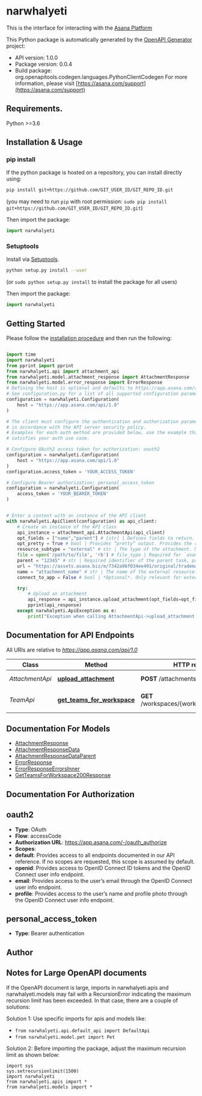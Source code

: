 # narwhalyeti
This is the interface for interacting with the [Asana Platform](https://developers.asana.com)


This Python package is automatically generated by the [OpenAPI Generator](https://openapi-generator.tech) project:

- API version: 1.0.0
- Package version: 0.0.4
- Build package: org.openapitools.codegen.languages.PythonClientCodegen
For more information, please visit [https://asana.com/support](https://asana.com/support)

## Requirements.

Python >=3.6

## Installation & Usage
### pip install

If the python package is hosted on a repository, you can install directly using:

```sh
pip install git+https://github.com/GIT_USER_ID/GIT_REPO_ID.git
```
(you may need to run `pip` with root permission: `sudo pip install git+https://github.com/GIT_USER_ID/GIT_REPO_ID.git`)

Then import the package:
```python
import narwhalyeti
```

### Setuptools

Install via [Setuptools](http://pypi.python.org/pypi/setuptools).

```sh
python setup.py install --user
```
(or `sudo python setup.py install` to install the package for all users)

Then import the package:
```python
import narwhalyeti
```

## Getting Started

Please follow the [installation procedure](#installation--usage) and then run the following:

```python

import time
import narwhalyeti
from pprint import pprint
from narwhalyeti.api import attachment_api
from narwhalyeti.model.attachment_response import AttachmentResponse
from narwhalyeti.model.error_response import ErrorResponse
# Defining the host is optional and defaults to https://app.asana.com/api/1.0
# See configuration.py for a list of all supported configuration parameters.
configuration = narwhalyeti.Configuration(
    host = "https://app.asana.com/api/1.0"
)

# The client must configure the authentication and authorization parameters
# in accordance with the API server security policy.
# Examples for each auth method are provided below, use the example that
# satisfies your auth use case.

# Configure OAuth2 access token for authorization: oauth2
configuration = narwhalyeti.Configuration(
    host = "https://app.asana.com/api/1.0"
)
configuration.access_token = 'YOUR_ACCESS_TOKEN'

# Configure Bearer authorization: personal_access_token
configuration = narwhalyeti.Configuration(
    access_token = 'YOUR_BEARER_TOKEN'
)


# Enter a context with an instance of the API client
with narwhalyeti.ApiClient(configuration) as api_client:
    # Create an instance of the API class
    api_instance = attachment_api.AttachmentApi(api_client)
    opt_fields = ["name","parent"] # [str] | Defines fields to return. Some requests return *compact* representations of objects in order to conserve resources and complete the request more efficiently. Other times requests return more information than you may need. This option allows you to list the exact set of fields that the API should be sure to return for the objects. The field names should be provided as paths, described below. The id of included objects will always be returned, regardless of the field options. (optional)
    opt_pretty = True # bool | Provides “pretty” output. Provides the response in a “pretty” format. In the case of JSON this means doing proper line breaking and indentation to make it readable. This will take extra time and increase the response size so it is advisable only to use this during debugging. (optional)
    resource_subtype = "external" # str | The type of the attachment. Must be one of the given values. If not specified, a file attachment of type `asana` will be assumed. Note that if the value of `resource_subtype` is `external`, a `parent`, `name`, and `url` must also be provided.  (optional)
    file = open('/path/to/file', 'rb') # file_type | Required for `asana` attachments.  (optional)
    parent = "12345" # str | Required identifier of the parent task, project, or project_brief, as a string.  (optional)
    url = "https://assets.asana.biz/m/7342a96f034ee491/original/trademark-logo-lockup-horizontal.png" # str | The URL of the external resource being attached. Required for attachments of type `external`.  (optional)
    name = "attachment_name" # str | The name of the external resource being attached. Required for attachments of type `external`.  (optional)
    connect_to_app = False # bool | *Optional*. Only relevant for external attachments with a parent task. A boolean indicating whether the current app should be connected with the attachment for the purposes of showing an app components widget. Requires the app to have been added to a project the parent task is in.  (optional)

    try:
        # Upload an attachment
        api_response = api_instance.upload_attachment(opt_fields=opt_fields, opt_pretty=opt_pretty, resource_subtype=resource_subtype, file=file, parent=parent, url=url, name=name, connect_to_app=connect_to_app)
        pprint(api_response)
    except narwhalyeti.ApiException as e:
        print("Exception when calling AttachmentApi->upload_attachment: %s\n" % e)
```

## Documentation for API Endpoints

All URIs are relative to *https://app.asana.com/api/1.0*

Class | Method | HTTP request | Description
------------ | ------------- | ------------- | -------------
*AttachmentApi* | [**upload_attachment**](docs/AttachmentApi.md#upload_attachment) | **POST** /attachments | Upload an attachment
*TeamApi* | [**get_teams_for_workspace**](docs/TeamApi.md#get_teams_for_workspace) | **GET** /workspaces/{workspace_gid}/teams | Get teams in a workspace


## Documentation For Models

 - [AttachmentResponse](docs/AttachmentResponse.md)
 - [AttachmentResponseData](docs/AttachmentResponseData.md)
 - [AttachmentResponseDataParent](docs/AttachmentResponseDataParent.md)
 - [ErrorResponse](docs/ErrorResponse.md)
 - [ErrorResponseErrorsInner](docs/ErrorResponseErrorsInner.md)
 - [GetTeamsForWorkspace200Response](docs/GetTeamsForWorkspace200Response.md)


## Documentation For Authorization


## oauth2

- **Type**: OAuth
- **Flow**: accessCode
- **Authorization URL**: https://app.asana.com/-/oauth_authorize
- **Scopes**: 
 - **default**: Provides access to all endpoints documented in our API reference. If no scopes are requested, this scope is assumed by default.
 - **openid**: Provides access to OpenID Connect ID tokens and the OpenID Connect user info endpoint.
 - **email**: Provides access to the user’s email through the OpenID Connect user info endpoint.
 - **profile**: Provides access to the user’s name and profile photo through the OpenID Connect user info endpoint.


## personal_access_token

- **Type**: Bearer authentication


## Author




## Notes for Large OpenAPI documents
If the OpenAPI document is large, imports in narwhalyeti.apis and narwhalyeti.models may fail with a
RecursionError indicating the maximum recursion limit has been exceeded. In that case, there are a couple of solutions:

Solution 1:
Use specific imports for apis and models like:
- `from narwhalyeti.api.default_api import DefaultApi`
- `from narwhalyeti.model.pet import Pet`

Solution 2:
Before importing the package, adjust the maximum recursion limit as shown below:
```
import sys
sys.setrecursionlimit(1500)
import narwhalyeti
from narwhalyeti.apis import *
from narwhalyeti.models import *
```


